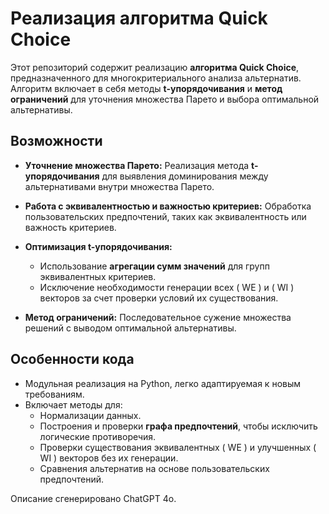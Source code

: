 # Реализация алгоритма Quick Choice

Этот репозиторий содержит реализацию **алгоритма Quick Choice**, предназначенного для многокритериального анализа альтернатив. Алгоритм включает в себя методы **t-упорядочивания** и **метод ограничений** для уточнения множества Парето и выбора оптимальной альтернативы.

## Возможности

- **Уточнение множества Парето:**
  Реализация метода **t-упорядочивания** для выявления доминирования между альтернативами внутри множества Парето.

- **Работа с эквивалентностью и важностью критериев:**
  Обработка пользовательских предпочтений, таких как эквивалентность или важность критериев.

- **Оптимизация t-упорядочивания:**
  - Использование **агрегации сумм значений** для групп эквивалентных критериев.
  - Исключение необходимости генерации всех \( WE \) и \( WI \) векторов за счет проверки условий их существования.

- **Метод ограничений:**
  Последовательное сужение множества решений с выводом оптимальной альтернативы.

## Особенности кода

- Модульная реализация на Python, легко адаптируемая к новым требованиям.
- Включает методы для:
  - Нормализации данных.
  - Построения и проверки **графа предпочтений**, чтобы исключить логические противоречия.
  - Проверки существования эквивалентных \( WE \) и улучшенных \( WI \) векторов без их генерации.
  - Сравнения альтернатив на основе пользовательских предпочтений.
 

Описание сгенерировано ChatGPT 4o.
